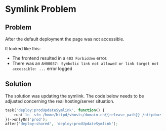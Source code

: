 # Symlink Problem

## Problem

After the default deployment the page was not accessible.

It looked like this:

+ The frontend resulted in a `403 Forbidden` error.
+ There was an `AH00037: Symbolic link not allowed or link target not accessible: ...` error logged

## Solution

The solution was updating the symlink. The code below needs to be adjusted concerning the real hosting/server situation.

```php
task('deploy:prodUpdateSymlink', function() {
    run('ln -sfn /home/httpd/vhosts/domain.ch{{release_path}} /httpdocs/2018-luya/current');
})->onlyOn('prod');
after('deploy:shared', 'deploy:prodUpdateSymlink');
```
